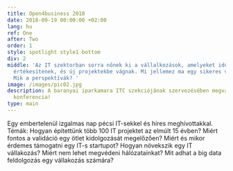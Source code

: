 ```yaml
---
title: Open4business 2018
date: 2018-09-19 00:00:00 +02:00
lang: hu
ref: One
after: Two
order: 1
style: spotlight style1 bottom
div: 2
middle: 'Az IT szektorban sorra nőnek ki a vállalkozások, amelyeket idővel felépítőik
  értékesítenek, és új projektekbe vágnak. Mi jellemez ma egy sikeres vállalkozást?
  Mik a perspektívák? '
image: /images/pic02.jpg
description: A baranyai iparkamara ITC szekciójának szervezésében megvalósult szakmai
  konferencia!
type: main
---
```


Egy embertelenül izgalmas nap pécsi IT-sekkel és híres meghívottakkal.
Témák:
Hogyan építettünk több 100 IT projektet az elmúlt 15 évben?
Miért fontos a validáció egy ötlet kidolgozását megelőzően?
Miért és mikor érdemes támogatni egy IT-s startupot?
Hogyan növekszik egy IT vállakozás?
Miért nem lehet megvédeni hálózatainkat?
Mit adhat a big data feldolgozás egy vállakozás számára?
